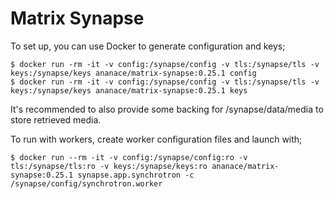 Matrix Synapse
==============

To set up, you can use Docker to generate configuration and keys;

```
$ docker run -rm -it -v config:/synapse/config -v tls:/synapse/tls -v keys:/synapse/keys ananace/matrix-synapse:0.25.1 config
$ docker run -rm -it -v config:/synapse/config -v tls:/synapse/tls -v keys:/synapse/keys ananace/matrix-synapse:0.25.1 keys
```

It's recommended to also provide some backing for /synapse/data/media to store retrieved media.


To run with workers, create worker configuration files and launch with;
```
$ docker run --rm -it -v config:/synapse/config:ro -v tls:/synapse/tls:ro -v keys:/synapse/keys:ro ananace/matrix-synapse:0.25.1 synapse.app.synchrotron -c /synapse/config/synchrotron.worker
```
